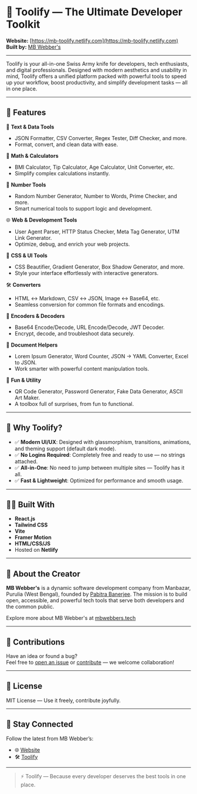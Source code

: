 # 🧰 Toolify — The Ultimate Developer Toolkit

**Website:** [https://mb-toolify.netlify.com](https://mb-toolify.netlify.com)  
**Built by:** [MB Webber's](https://mbwebbers.tech)

---

Toolify is your all-in-one Swiss Army knife for developers, tech enthusiasts, and digital professionals. Designed with modern aesthetics and usability in mind, Toolify offers a unified platform packed with powerful tools to speed up your workflow, boost productivity, and simplify development tasks — all in one place.

---

## 🚀 Features

🔢 **Text & Data Tools**
- JSON Formatter, CSV Converter, Regex Tester, Diff Checker, and more.
- Format, convert, and clean data with ease.

🧮 **Math & Calculators**
- BMI Calculator, Tip Calculator, Age Calculator, Unit Converter, etc.
- Simplify complex calculations instantly.

🔢 **Number Tools**
- Random Number Generator, Number to Words, Prime Checker, and more.
- Smart numerical tools to support logic and development.

🌐 **Web & Development Tools**
- User Agent Parser, HTTP Status Checker, Meta Tag Generator, UTM Link Generator.
- Optimize, debug, and enrich your web projects.

🎨 **CSS & UI Tools**
- CSS Beautifier, Gradient Generator, Box Shadow Generator, and more.
- Style your interface effortlessly with interactive generators.

🛠 **Converters**
- HTML ↔ Markdown, CSV ↔ JSON, Image ↔ Base64, etc.
- Seamless conversion for common file formats and encodings.

🔐 **Encoders & Decoders**
- Base64 Encode/Decode, URL Encode/Decode, JWT Decoder.
- Encrypt, decode, and troubleshoot data securely.

📄 **Document Helpers**
- Lorem Ipsum Generator, Word Counter, JSON → YAML Converter, Excel to JSON.
- Work smarter with powerful content manipulation tools.

🎲 **Fun & Utility**
- QR Code Generator, Password Generator, Fake Data Generator, ASCII Art Maker.
- A toolbox full of surprises, from fun to functional.

---

## 🌈 Why Toolify?

- ✅ **Modern UI/UX**: Designed with glassmorphism, transitions, animations, and theming support (default dark mode).
- ✅ **No Logins Required**: Completely free and ready to use — no strings attached.
- ✅ **All-in-One**: No need to jump between multiple sites — Toolify has it all.
- ✅ **Fast & Lightweight**: Optimized for performance and smooth usage.

---

## 🧑‍💻 Built With

- **React.js**
- **Tailwind CSS**
- **Vite**
- **Framer Motion**
- **HTML/CSS/JS**
- Hosted on **Netlify**

---

## 🏢 About the Creator

**MB Webber's** is a dynamic software development company from Manbazar, Purulia (West Bengal), founded by [Pabitra Banerjee](https://chat.openai.com/profile). The mission is to build open, accessible, and powerful tech tools that serve both developers and the common public.

Explore more about MB Webber's at [mbwebbers.tech](https://mbwebbers.tech)

---

## 📌 Contributions

Have an idea or found a bug?  
Feel free to [open an issue](https://github.com/PB2204/Toolify/issues) or [contribute](https://github.com/PB2204/Toolify/pulls) — we welcome collaboration!

---

## 📃 License

MIT License — Use it freely, contribute joyfully.

---

## 📢 Stay Connected

Follow the latest from MB Webber’s:
- 🌐 [Website](https://mbwebbers.tech)
- 🛠️ [Toolify](https://mb-toolify.netlify.com)

---

> ⚡ Toolify — Because every developer deserves the best tools in one place.
